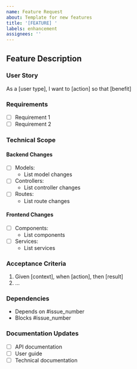 ```yaml
---
name: Feature Request
about: Template for new features
title: '[FEATURE] '
labels: enhancement
assignees: ''
---
```


## Feature Description
<!-- Brief description of the feature -->

### User Story
As a [user type], I want to [action] so that [benefit]

### Requirements
<!-- List specific requirements -->
- [ ] Requirement 1
- [ ] Requirement 2

### Technical Scope
#### Backend Changes
- [ ] Models:
  - List model changes
- [ ] Controllers:
  - List controller changes
- [ ] Routes:
  - List route changes

#### Frontend Changes
- [ ] Components:
  - List components
- [ ] Services:
  - List services

### Acceptance Criteria
<!-- List specific testable conditions -->
1. Given [context], when [action], then [result]
2. ...

### Dependencies
<!-- List any dependencies or related issues -->
- Depends on #issue_number
- Blocks #issue_number

### Documentation Updates
<!-- List documentation that needs updating -->
- [ ] API documentation
- [ ] User guide
- [ ] Technical documentation 